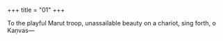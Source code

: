 +++
title = "01"
+++


To the playful Marut troop, unassailable beauty on a chariot,
sing forth, o Kaṇvas—